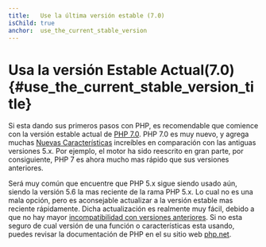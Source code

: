 ```yaml
---
title:   Use la última versión estable (7.0)
isChild: true
anchor:  use_the_current_stable_version
---
```


# Usa la versión Estable Actual(7.0) {#use_the_current_stable_version_title}

Si esta dando sus primeros pasos con PHP, es recomendable que comience con la versión estable actual de [PHP 7.0][php-release]. PHP 7.0 es muy nuevo, y agrega muchas [Nuevas Características](#language_highlights) increíbles en comparación con las antiguas versiones 5.x. Por ejemplo, el motor ha sido reescrito en gran parte, por consiguiente, PHP 7 es ahora mucho mas rápido que sus versiones anteriores.

Será muy común que encuentre que PHP 5.x sigue siendo usado aún, siendo la versión 5.6 la mas reciente de la rama PHP 5.x. Lo cual no es una mala opción, pero es aconsejable actualizar a la versión estable mas reciente rápidamente. Dicha actualización es realmente muy fácil, debido a que no hay mayor [incompatibilidad con versiones anteriores][php70-bc]. Si no esta seguro de cual versión de una función o características esta usando, puedes revisar la documentación de PHP en el su sitio web [php.net][php-docs].

[php-release]: http://php.net/downloads.php
[php-docs]: http://php.net/manual/
[php70-bc]: http://php.net/manual/migration70.incompatible.php
